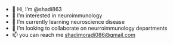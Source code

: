 - 👋 Hi, I’m @shadi863
- 👀 I’m interested in neuroimmunology
- 🌱 I’m currently learning neuroscience disease
- 💞️ I’m looking to collaborate on neurroimmunology departments
- 📫 you can reach me shadimoradi086@gmail.com

<!---
shadi863/shadi863 is a ✨ special ✨ repository because its `README.md` (this file) appears on your GitHub profile.
You can click the Preview link to take a look at your changes.
--->
